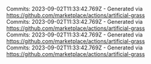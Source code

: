 Commits: 2023-09-02T11:33:42.769Z - Generated via https://github.com/marketplace/actions/artificial-grass
<br>
Commits: 2023-09-02T11:33:42.769Z - Generated via https://github.com/marketplace/actions/artificial-grass
<br>
Commits: 2023-09-02T11:33:42.769Z - Generated via https://github.com/marketplace/actions/artificial-grass
<br>
Commits: 2023-09-02T11:33:42.769Z - Generated via https://github.com/marketplace/actions/artificial-grass
<br>
